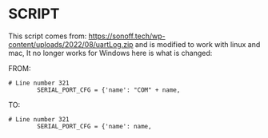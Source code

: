 # SCRIPT

This script comes from:
https://sonoff.tech/wp-content/uploads/2022/08/uartLog.zip
and is modified to work with linux and mac, It no longer works for Windows here is what is changed:

FROM:
```
# Line number 321
        SERIAL_PORT_CFG = {'name': "COM" + name,
```

TO:
```
# Line number 321
        SERIAL_PORT_CFG = {'name': name,
```
